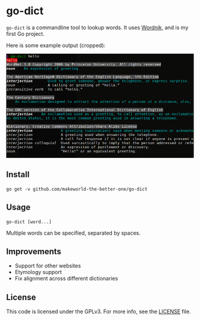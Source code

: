 # go-dict
`go-dict` is a commandline tool to lookup words.
It uses [Wordnik](https://www.wordnik.com), and is my first Go project.

Here is some example output (cropped):

![terminal screenshot](./scrot.png)

## Install
```
go get -v github.com/makeworld-the-better-one/go-dict
```

## Usage
```
go-dict [word...]
```
Multiple words can be specified, separated by spaces.

## Improvements
- Support for other websites
- Etymology support
- Fix alignment across different dictionaries

## License
This code is licensed under the GPLv3. For more info, see the [LICENSE](./LICENSE) file.
